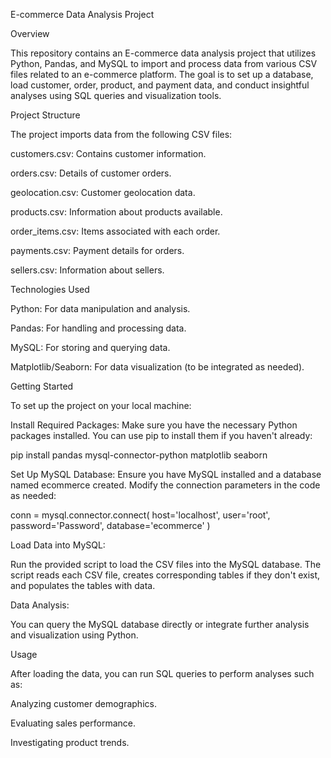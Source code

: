 E-commerce Data Analysis Project

Overview

  This repository contains an E-commerce data analysis project that utilizes Python, Pandas, and MySQL to import and process data from various CSV files related to an e-commerce platform. The goal is to set up a database, load customer, order, product, and payment data, and conduct insightful analyses using SQL queries and visualization tools.

Project Structure

The project imports data from the following CSV files:

  customers.csv: Contains customer information.
  
  orders.csv: Details of customer orders.
  
  geolocation.csv: Customer geolocation data.
  
  products.csv: Information about products available.
  
  order_items.csv: Items associated with each order.
  
  payments.csv: Payment details for orders.
  
  sellers.csv: Information about sellers.
  


Technologies Used

  Python: For data manipulation and analysis.
  
  Pandas: For handling and processing data.
  
  MySQL: For storing and querying data.
  
  Matplotlib/Seaborn: For data visualization (to be integrated as needed).
  

Getting Started

  To set up the project on your local machine:
  

Install Required Packages:
  Make sure you have the necessary Python packages installed. You can use pip to install them if you haven't already:
  

  pip install pandas mysql-connector-python matplotlib seaborn
  

Set Up MySQL Database:
  Ensure you have MySQL installed and a database named ecommerce created. Modify the connection parameters in the code as needed:
  

conn = mysql.connector.connect(
    host='localhost',
    user='root',
    password='Password',
    database='ecommerce'
)


Load Data into MySQL:

  Run the provided script to load the CSV files into the MySQL database. The script reads each CSV file, creates corresponding tables if they don't exist, and populates the tables with data.

Data Analysis:

  You can query the MySQL database directly or integrate further analysis and visualization using Python.

Usage

  After loading the data, you can run SQL queries to perform analyses such as:

Analyzing customer demographics.

Evaluating sales performance.

Investigating product trends.

